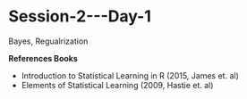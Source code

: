 # Session-2---Day-1
Bayes, Regualrization


**References Books**

- Introduction to Statistical Learning in R (2015, James et. al)
- Elements of Statistical Learning (2009, Hastie et. al)

